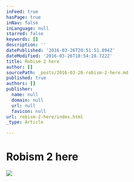 ```yaml
---
inFeed: true
hasPage: true
inNav: false
inLanguage: null
starred: false
keywords: []
description: ''
datePublished: '2016-03-26T20:51:51.894Z'
dateModified: '2016-03-26T18:54:28.722Z'
title: Robism 2 here
author: []
sourcePath: _posts/2016-03-26-robism-2-here.md
published: true
authors: []
publisher:
  name: null
  domain: null
  url: null
  favicon: null
url: robism-2-here/index.html
_type: Article

---
```

# Robism 2 here
![](https://the-grid-user-content.s3-us-west-2.amazonaws.com/622045c3-e1f5-458f-adbc-c3784e411caa.jpg)